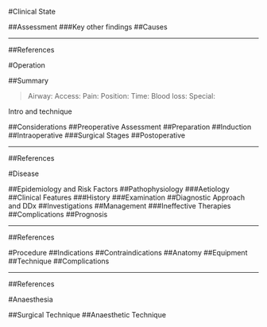 #Clinical State

##Assessment
###Key other findings
##Causes


---

##References


#Operation

##Summary
>Airway: 
>Access: 
>Pain: 
>Position:
>Time: 
>Blood loss:
>Special:

Intro and technique

##Considerations
##Preoperative Assessment
##Preparation
##Induction
##Intraoperative
###Surgical Stages
##Postoperative

---
##References



#Disease

##Epidemiology and Risk Factors
##Pathophysiology
###Aetiology
##Clinical Features
###History
###Examination
##Diagnostic Approach and DDx
##Investigations
##Management
###Ineffective Therapies
##Complications
##Prognosis

---
##References



#Procedure
##Indications
##Contraindications
##Anatomy
##Equipment
##Technique
##Complications

---
##References



#Anaesthesia

##Surgical Technique
##Anaesthetic Technique
